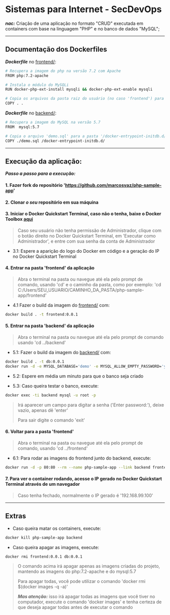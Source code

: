 # Sistemas para Internet - SecDevOps

***nac:*** Criação de uma aplicação no formato "CRUD" executada em containers com base na linguagem "PHP" e no banco de dados "MySQL";

---

## Documentação dos Dockerfiles

***Dockerfile*** no [frontend/](https://github.com/marcosvaz/php-sample-app/tree/master/frontend):
```sh
# Recupera a imagem do php na versão 7.2 com Apache
FROM php:7.2-apache

# Instala o módulo do MySQLi
RUN docker-php-ext-install mysqli && docker-php-ext-enable mysqli

# Copia os arquivos da pasta raiz do usuário (no caso 'frontend') para a pasta raiz do servidor
COPY . .
```

***Dockerfile*** no [backend/](https://github.com/marcosvaz/php-sample-app/tree/master/backend):
```sh
# Recupera a imagem do MySQL na versão 5.7
FROM  mysql:5.7

# Copia o arquivo 'demo.sql' para a pasta '/docker-entrypoint-initdb.d/', para poder rodar o banco
COPY ./demo.sql /docker-entrypoint-initdb.d/
```

---

## Execução da aplicação:

***Passo a passo para a execução:***

#### 1. Fazer fork do repositório 'https://github.com/marcosvaz/php-sample-app'  

#### 2. Clonar ***o seu*** repositório em sua máquina

#### 3. Iniciar o Docker Quickstart Terminal, caso não o tenha, baixe o Docker Toolbox [aqui](https://download.docker.com/win/stable/DockerToolbox.exe)
> Caso seu usuário não tenha permissão de Administrador, clique com o botão direito no Docker Quickstart Terminal, em 'Executar como Administrador', e entre com sua senha da conta de Administrador

* 3.1: Espere a aparição do logo do Docker em código e a geração do IP no Docker Quickstart Terminal

#### 4. Entrar na pasta 'frontend' da aplicação
> Abra o terminal na pasta ou navegue até ela pelo prompt de comando, usando 'cd' e o caminho da pasta, como por exemplo: 'cd C:/Users/SEU_USUARIO/CAMINHO_DA_PASTA/php-sample-app/frontend'

* 4.1 Fazer o build da imagem do [frontend/](https://github.com/marcosvaz/php-sample-app/tree/master/frontend) com:
```sh
docker build . -t frontend:0.0.1
```

#### 5. Entrar na pasta 'backend' da aplicação
> Abra o terminal na pasta ou navegue até ela pelo prompt de comando usando 'cd ../backend'

* 5.1: Fazer o build da imagem do [backend/](https://github.com/marcosvaz/php-sample-app/tree/master/backend) com:
```sh
docker build . -t db:0.0.1
docker run -d -e MYSQL_DATABASE='demo' -e MYSQL_ALLOW_EMPTY_PASSWORD='yes' --rm --name backend db:0.0.1
```
* 5.2: Espere em média um minuto para que o banco seja criado

* 5.3: Caso queira testar o banco, execute:
```sh
docker exec -ti backend mysql -u root -p
```
> Irá aparecer um campo para digitar a senha ('Enter password:'), deixe vazio, apenas dê 'enter'
>
> Para sair digite o comando 'exit'

#### 6. Voltar para a pasta 'frontend'
> Abra o terminal na pasta ou navegue até ela pelo prompt de comando, usando 'cd ../frontend'

* 6.1: Para rodar as imagens do frontend junto do backend, execute:
```sh
docker run -d -p 80:80 --rm --name php-sample-app --link backend frontend:0.0.1
```

#### 7. Para ver o container rodando, acesse o IP gerado no Docker Quickstart Terminal através de um navegador
> Caso tenha fechado, normalmente o IP gerado é '192.168.99.100'

---

## Extras
+ Caso queira matar os containers, execute:
```sh
docker kill php-sample-app backend
```

+ Caso queira apagar as imagens, execute:
```sh
docker rmi frontend:0.0.1 db:0.0.1
```
> O comando acima irá apagar apenas as imagens criadas do projeto, mantendo as imagens do php:7.2-apache e do mysql:5.7
>
> Para apagar todas, você pode utilizar o comando 'docker rmi $(docker images -q -a)'
>
> ***Mas atenção:*** isso irá apagar todas as imagens que você tiver no computador, execute o comando 'docker images' e tenha certeza de que deseja apagar todas antes de executar o comando
